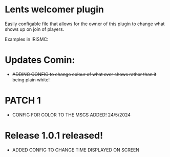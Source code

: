 # Lents welcomer plugin

Easily configable file that allows for the owner of this plugin to change what shows up on join of players.

Examples in IRISMC:
<a href="https://ibb.co/2YbM22c"> </a>
<a href="https://ibb.co/DDk9pZm"> </a>




# Updates Comin:
- ~~ADDING CONFIG to change colour of what ever shows rather than it being plain white!~~



# PATCH 1
- CONFIG FOR COLOR TO THE MSGS ADDED! 24/5/2024

# Release 1.0.1 released!
- ADDED CONFIG TO CHANGE TIME DISPLAYED ON SCREEN

